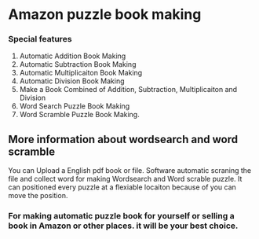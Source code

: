 # Amazon puzzle book making #
###  Special features ### 
1. Automatic Addition Book Making
2. Automatic Subtraction Book Making
3. Automatic Multiplicaiton Book Making
4. Automatic Division Book Making
5. Make a Book Combined of Addition, Subtraction, Multiplicaiton and Division
6. Word Search  Puzzle Book Making 
7. Word Scramble Puzzle Book Making.

## More information about wordsearch and word scramble ##
You can Upload a English pdf book or file. Software automatic scraning the file and collect word for making Wordsearch and Word scrable puzzle. It can positioned every puzzle at a flexiable locaiton because of you can move the position. <br />
###  For making automatic puzzle book for yourself or selling a book in Amazon or other places. it will be your best choice. ###
